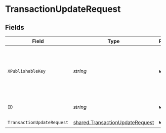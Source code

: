 # TransactionUpdateRequest


## Fields

| Field                                                                              | Type                                                                               | Required                                                                           | Description                                                                        | Example                                                                            |
| ---------------------------------------------------------------------------------- | ---------------------------------------------------------------------------------- | ---------------------------------------------------------------------------------- | ---------------------------------------------------------------------------------- | ---------------------------------------------------------------------------------- |
| `XPublishableKey`                                                                  | *string*                                                                           | :heavy_check_mark:                                                                 | The publicly viewable identifier used to identify a merchant division.             |                                                                                    |
| `ID`                                                                               | *string*                                                                           | :heavy_check_mark:                                                                 | The transaction reference                                                          | OBYG-X1PX-FN55                                                                     |
| `TransactionUpdateRequest`                                                         | [shared.TransactionUpdateRequest](../../models/shared/transactionupdaterequest.md) | :heavy_check_mark:                                                                 | N/A                                                                                |                                                                                    |